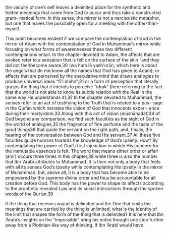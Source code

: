 the vacuity of one’s self leaves a delimited place for the synthetic and folded  meanings that come from God to occur and thus take a constructed gram- matical form. In this sense, the mirror is not a narcissistic metaphor, but one  that leaves the possibility open for a meeting with the other-than-myself. 

This  point  becomes  evident  if  we  compare  the  contemplation  of  God   in  the  mirror  of  Adam  with  the  contemplation  of  God  in  Muhammad’s  mirror  while  focusing  on  what  forms  of  awarennesses  these  two  different   contemplations entail. In the chapter devoted to Adam, the affects that are  evoked refer to a sensation that is felt on the surface of the skin “and they  did  not  feel/become  aware,30  (wa  hum  lā  yash'urūn,  which  here  is  about   the angels that do not know all the names that God has given to Adam); or  affects  that  are  perceived  by  the  speculative  mind  that  draws  analogies  to   produce universal ideas “fī‘l dhihn”;31 or a form of perception that literally  grasps  the  thing  that  it  intends  to  perceive  “idrak”  (here  referring  to  the   fact  that  the  world  is  not  able  to  know  its  subtle  relation  with  the  Real  in   the same way He understands it).32 In the chapter devoted to Muhammad,  the senses refer to an act of testifying to the Truth that is related to a pas- sage in the Qur’an which narrates the vision of God that innocents experi- ence during their martyrdom.33 Along with this act of vision (mushāhadat)34  of God beyond any comparison, we find such faculties as the sight of God  in  the  world  of  analogies,35  the  fragrance  of  fine  perfume  and  the  taste  of   the good things36 that guide the servant on the right path, and, finally, the  hearing of the conversation between God and His servant.37 All these five  faculties guide humans towards the knowledge of God’s Ipseity. How? By  contemplating the power of God’s first injunction in which His concern for  the immutable essences is felt. The word that means either order or affair  (amr)  occurs  three  times  in  this  chapter,38  while  three  is  also  the  number   that  Ibn  ‘Arabī  attributes  to  Muhammad.  It  is  then  not  only  a  body  that   feels with all its senses God’s Ipseity while contemplating His Ipseity in the  mirror of Muhammad, but, above all, it is a body that has become able to  be empowered by the supreme divine order and thus be accountable for all  creation before God. This body has the power to shape its affects according  to the prophetic revealed Law and its social interactions through the spoken  words of the Qur’an.39

If the thing that receives wujūd is delimited and the One that emits the  meanings that are carried by the thing is unlimited, what is the identity of  the limit that shapes the form of the thing that is delimited? It is here that  Ibn ‘Arabī’s insights on the “impossible” bring his entire thought one step  further away from a Plotinian-like way of thinking. If Ibn ‘Arabī would have 
